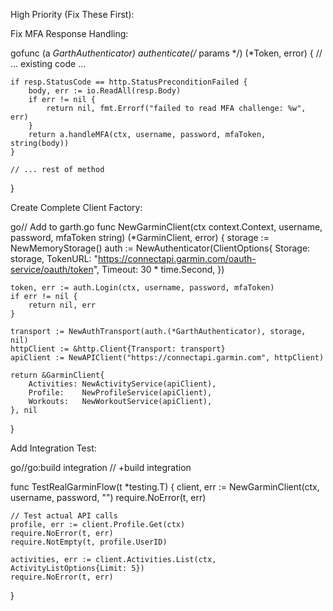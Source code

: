 High Priority (Fix These First):

Fix MFA Response Handling:

gofunc (a *GarthAuthenticator) authenticate(/* params */) (*Token, error) {
    // ... existing code ...
    
    if resp.StatusCode == http.StatusPreconditionFailed {
        body, err := io.ReadAll(resp.Body)
        if err != nil {
            return nil, fmt.Errorf("failed to read MFA challenge: %w", err)
        }
        return a.handleMFA(ctx, username, password, mfaToken, string(body))
    }
    
    // ... rest of method
}

Create Complete Client Factory:

go// Add to garth.go
func NewGarminClient(ctx context.Context, username, password, mfaToken string) (*GarminClient, error) {
    storage := NewMemoryStorage()
    auth := NewAuthenticator(ClientOptions{
        Storage:  storage,
        TokenURL: "https://connectapi.garmin.com/oauth-service/oauth/token",
        Timeout:  30 * time.Second,
    })
    
    token, err := auth.Login(ctx, username, password, mfaToken)
    if err != nil {
        return nil, err
    }
    
    transport := NewAuthTransport(auth.(*GarthAuthenticator), storage, nil)
    httpClient := &http.Client{Transport: transport}
    apiClient := NewAPIClient("https://connectapi.garmin.com", httpClient)
    
    return &GarminClient{
        Activities: NewActivityService(apiClient),
        Profile:    NewProfileService(apiClient),
        Workouts:   NewWorkoutService(apiClient),
    }, nil
}

Add Integration Test:

go//go:build integration
// +build integration

func TestRealGarminFlow(t *testing.T) {
    client, err := NewGarminClient(ctx, username, password, "")
    require.NoError(t, err)
    
    // Test actual API calls
    profile, err := client.Profile.Get(ctx)
    require.NoError(t, err)
    require.NotEmpty(t, profile.UserID)
    
    activities, err := client.Activities.List(ctx, ActivityListOptions{Limit: 5})
    require.NoError(t, err)
}